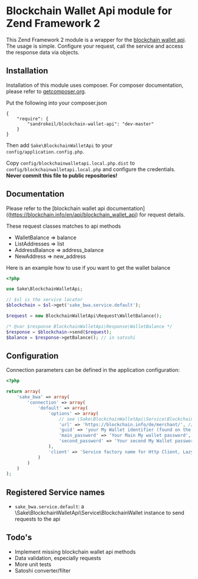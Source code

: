 # Blockchain Wallet Api module for Zend Framework 2

This Zend Framework 2 module is a wrapper for the [blockchain wallet api](https://blockchain.info/en/api/blockchain_wallet_api). The usage is simple. Configure your request, call the service and access the response data via objects.

## Installation

Installation of this module uses composer. For composer documentation, please refer to
[getcomposer.org](http://getcomposer.org/).

Put the following into your composer.json

    {
        "require": {
            "sandrokeil/blockchain-wallet-api": "dev-master"
        }
    }

Then add `Sake\BlockchainWalletApi` to your `config/application.config.php`. 

Copy `config/blockchainwalletapi.local.php.dist` to `config/blockchainwalletapi.local.php` and configure the credentials. **Never commit this file to public repositories!**

## Documentation

Please refer to the [blockchain wallet api documentation]((https://blockchain.info/en/api/blockchain_wallet_api) for request details.

These request classes matches to api methods

 * WalletBalance => balance
 * ListAddresses => list
 * AddressBalance => address_balance
 * NewAddress => new_address

Here is an example how to use if you want to get the wallet balance

```php
<?php

use Sake\BlockchainWalletApi;

// $sl is the service locator
$blockchain = $sl->get('sake_bwa.service.default');

$request = new BlockchainWalletApi\Request\WalletBalance();

/* @var $response BlockchainWalletApi\Response\WalletBalance */
$response = $blockchain->send($request);
$balance = $response->getBalance(); // in satoshi
```

## Configuration
Connection parameters can be defined in the application configuration:

```php
<?php

return array(
    'sake_bwa' => array(
        'connection' => array(
            'default' => array(
                'options' => array(
                    // see \Sake\BlockchainWalletApi\Service\BlockchainWalletOptions for all configurations
                    'url' => 'https://blockchain.info/de/merchant/', // note on your country
                    'guid' => 'your My Wallet identifier (found on the login page)',
                    'main_password' => 'Your Main My wallet password',
                    'second_password' => 'Your second My Wallet password if double encryption is enabled',
                ),
                'client' => 'Service factory name for Http Client, Lazy-loads a Zend\Http\Client instance if none registered'
            )
        )
    )
);
```

## Registered Service names
 * `sake_bwa.service.default`: a \Sake\BlockchainWalletApi\Service\BlockchainWallet instance to send requests to the api

## Todo's

 * Implement missing blockchain wallet api methods
 * Data validation, especially requests
 * More unit tests
 * Satoshi converter/filter